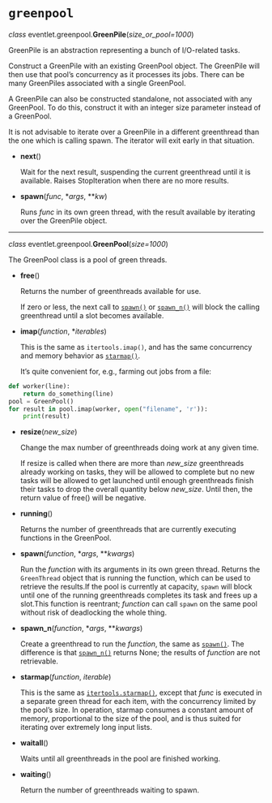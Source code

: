 # `greenpool`

*class* eventlet.greenpool.**GreenPile**(*size_or_pool=1000*)

GreenPile is an abstraction representing a bunch of I/O-related tasks.

Construct a GreenPile with an existing GreenPool object. The GreenPile will then use that pool’s concurrency as it processes its jobs. There can be many GreenPiles associated with a single GreenPool.

A GreenPile can also be constructed standalone, not associated with any GreenPool. To do this, construct it with an integer size parameter instead of a GreenPool.

It is not advisable to iterate over a GreenPile in a different greenthread than the one which is calling spawn. The iterator will exit early in that situation.

- **next**()

  Wait for the next result, suspending the current greenthread until it is available. Raises StopIteration when there are no more results.

- **spawn**(*func*, **args*, ***kw*)

  Runs *func* in its own green thread, with the result available by iterating over the GreenPile object.
  
  

---

*class* eventlet.greenpool.**GreenPool**(*size=1000*)

The GreenPool class is a pool of green threads.

- **free**()

  Returns the number of greenthreads available for use.

  If zero or less, the next call to [`spawn()`](http://eventlet.net/doc/modules/greenpool.html#eventlet.greenpool.GreenPool.spawn) or [`spawn_n()`](http://eventlet.net/doc/modules/greenpool.html#eventlet.greenpool.GreenPool.spawn_n) will block the calling greenthread until a slot becomes available.

- **imap**(*function*, **iterables*)

  This is the same as `itertools.imap()`, and has the same concurrency and memory behavior as [`starmap()`](http://eventlet.net/doc/modules/greenpool.html#eventlet.greenpool.GreenPool.starmap).

  It’s quite convenient for, e.g., farming out jobs from a file:

```python
def worker(line):
    return do_something(line)
pool = GreenPool()
for result in pool.imap(worker, open("filename", 'r')):
    print(result)
```

- **resize**(*new_size*)

  Change the max number of greenthreads doing work at any given time.

  If resize is called when there are more than *new_size* greenthreads already working on tasks, they will be allowed to complete but no new tasks will be allowed to get launched until enough greenthreads finish their tasks to drop the overall quantity below *new_size*. Until then, the return value of free() will be negative.

- **running**()

  Returns the number of greenthreads that are currently executing functions in the GreenPool.

- **spawn**(*function*, **args*, ***kwargs*)

  Run the *function* with its arguments in its own green thread. Returns the `GreenThread` object that is running the function, which can be used to retrieve the results.If the pool is currently at capacity, `spawn` will block until one of the running greenthreads completes its task and frees up a slot.This function is reentrant; *function* can call `spawn` on the same pool without risk of deadlocking the whole thing.

- **spawn_n**(*function*, **args*, ***kwargs*)

  Create a greenthread to run the *function*, the same as [`spawn()`](http://eventlet.net/doc/modules/greenpool.html#eventlet.greenpool.GreenPool.spawn). The difference is that [`spawn_n()`](http://eventlet.net/doc/modules/greenpool.html#eventlet.greenpool.GreenPool.spawn_n) returns None; the results of *function* are not retrievable.

- **starmap**(*function*, *iterable*)

  This is the same as [`itertools.starmap()`](https://docs.python.org/3/library/itertools.html#itertools.starmap), except that *func* is executed in a separate green thread for each item, with the concurrency limited by the pool’s size. In operation, starmap consumes a constant amount of memory, proportional to the size of the pool, and is thus suited for iterating over extremely long input lists.

- **waitall**()

  Waits until all greenthreads in the pool are finished working.

- **waiting**()

  Return the number of greenthreads waiting to spawn.

